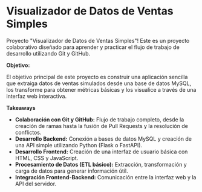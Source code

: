 # Visualizador de Datos de Ventas Simples

Proyecto "Visualizador de Datos de Ventas Simples"! Este es un proyecto colaborativo diseñado para aprender y practicar el flujo de trabajo de desarrollo utilizando Git y GitHub.

**Objetivo:**

El objetivo principal de este proyecto es construir una aplicación sencilla que extraiga datos de ventas simulados desde una base de datos MySQL, los transforme para obtener métricas básicas y los visualice a través de una interfaz web interactiva.

**Takeaways**

* **Colaboración con Git y GitHub:** Flujo de trabajo completo, desde la creación de ramas hasta la fusión de Pull Requests y la resolución de conflictos.
* **Desarrollo Backend:** Conexión a bases de datos MySQL y creación de una API simple utilizando Python (Flask o FastAPI).
* **Desarrollo Frontend:** Creación de una interfaz de usuario básica con HTML, CSS y JavaScript.
* **Procesamiento de Datos (ETL básico):** Extracción, transformación y carga de datos para generar información útil.
* **Integración Frontend-Backend:** Comunicación entre la interfaz web y la API del servidor.

